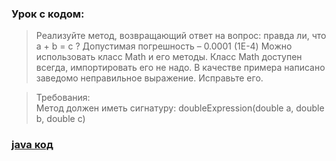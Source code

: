 ### Урок с кодом:
>Реализуйте метод, возвращающий ответ на вопрос: правда ли, что a + b = c ?
Допустимая погрешность – 0.0001 (1E-4)
Можно использовать класс Math и его методы. Класс Math доступен всегда, импортировать его не надо.
В качестве примера написано заведомо неправильное выражение. Исправьте его.

>Требования:   
Метод должен иметь сигнатуру: doubleExpression(double a, double b, double c)

### [java код](Solution.java)